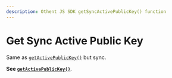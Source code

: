 ```yaml
---
description: Othent JS SDK getSyncActivePublicKey() function
---
```


# Get Sync Active Public Key

Same as [`getActivePublicKey()`](get-active-public-key.md) but sync.

**See [`getActivePublicKey()`](get-active-public-key.md)**.
